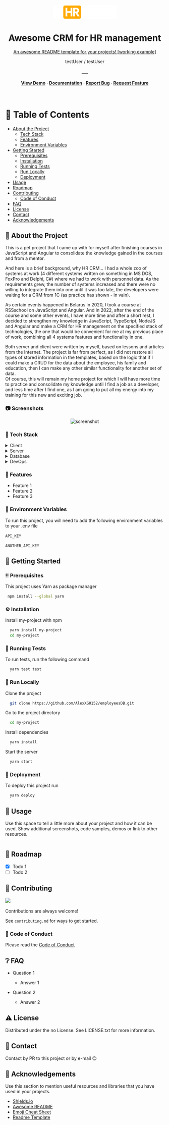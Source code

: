 <div align="center">

  <img src="https://github.com/AlexXG0152/employeesDB/blob/main/client/src/assets/logo_large.png" alt="logo" width="200" height="auto" />
  <h1>Awesome CRM for HR management </h1>
  
  <p>
    <a href="https://alexxg0152.github.io/employeesDB/home" target="_blank">An awesome README template for your projects! [working example]</a>
    <p>testUser / testUser</p>
  </p>
  
  
<!-- Badges -->
<p>
  <a href="">
    <img src="https://img.shields.io/badge/JavaScript-323330?style=for-the-badge&logo=javascript&logoColor=F7DF1E" alt="" />
  </a>
  <a href="">
    <img src="https://img.shields.io/badge/TypeScript-007ACC?style=for-the-badge&logo=typescript&logoColor=white" alt="" />
  </a>
  <a href="">
    <img src="https://img.shields.io/badge/Node.js-43853D?style=for-the-badge&logo=node.js&logoColor=white" alt="" />
  </a>
  <a href="">
    <img src="https://img.shields.io/badge/Angular-DD0031?style=for-the-badge&logo=angular&logoColor=white" alt="" />
  </a>
  <a href="">
    <img src="https://img.shields.io/badge/Material--UI-0081CB?style=for-the-badge&logo=material-ui&logoColor=white" alt="" />
  </a>
  <a href="">
    <img src="https://img.shields.io/badge/MongoDB-4EA94B?style=for-the-badge&logo=mongodb&logoColor=white" alt="" />
  </a>
</p>
   
<h4>
    <a href="https://github.com/AlexXG0152/employeesDB/">View Demo</a>
  <span> · </span>
    <a href="https://github.com/AlexXG0152/employeesDB">Documentation</a>
  <span> · </span>
    <a href="https://github.com/AlexXG0152/employeesDB/issues/">Report Bug</a>
  <span> · </span>
    <a href="https://github.com/AlexXG0152/employeesDB/issues/">Request Feature</a>
  </h4>
</div>

<br />

<!-- Table of Contents -->

# :notebook_with_decorative_cover: Table of Contents

- [About the Project](#star2-about-the-project)
  <!-- - [Screenshots](#camera-screenshots) -->
  - [Tech Stack](#space_invader-tech-stack)
  - [Features](#dart-features)
  - [Environment Variables](#key-environment-variables)
- [Getting Started](#toolbox-getting-started)
  - [Prerequisites](#bangbang-prerequisites)
  - [Installation](#gear-installation)
  - [Running Tests](#test_tube-running-tests)
  - [Run Locally](#running-run-locally)
  - [Deployment](#triangular_flag_on_post-deployment)
- [Usage](#eyes-usage)
- [Roadmap](#compass-roadmap)
- [Contributing](#wave-contributing)
  - [Code of Conduct](#scroll-code-of-conduct)
- [FAQ](#grey_question-faq)
- [License](#warning-license)
- [Contact](#handshake-contact)
- [Acknowledgements](#gem-acknowledgements)

<!-- About the Project -->

## :star2: About the Project

This is a pet project that I came up with for myself after finishing courses in JavaScript and Angular to consolidate the knowledge gained in the courses and from a mentor.

And here is a brief background, why HR CRM...
I had a whole zoo of systems at work (4 different systems written on something in MS DOS, FoxPro and Delphi, C#) where we had to work with personnel data. As the requirements grew, the number of systems increased and there were no willing to integrate them into one until it was too late, the developers were waiting for a CRM from 1C (as practice has shown - in vain).

As certain events happened in Belarus in 2020, I took a course at RSSschool on JavaScript and Angular. And in 2022, after the end of the course and some other events, I have more time and after a short rest, I decided to strengthen my knowledge in JavaScript, TypeScript, NodeJS and Angular and make a CRM for HR management on the specified stack of technologies, the one that would be convenient for me at my previous place of work, combining all 4 systems features and functionality in one.

Both server and client were written by myself, based on lessons and articles from the Internet.
The project is far from perfect, as I did not restore all types of stored information in the templates, based on the logic that if I could make a CRUD for the data about the employee, his family and education, then I can make any other similar functionality for another set of data.  
Of course, this will remain my home project for which I will have more time to practice and consolidate my knowledge until I find a job as a developer, and less time after I find one, as I am going to put all my energy into my training for this new and exciting job.

<!-- Screenshots -->

### :camera: Screenshots

<div align="center"> 
  <img src="https://placehold.co/600x400?text=Your+Screenshot+here" alt="screenshot" />
</div>

<!-- TechStack -->

### :space_invader: Tech Stack

<details>
  <summary>Client</summary>
  <div>
  Again, due to the fact that the project is conceived and made for training, so Angular Material and Bootstrap are used. On live commercial projects this is probably not the case, but I need to learn, so I used both libraries.
  </div>
  <ul>
    <li><a href="https://www.typescriptlang.org/">Typescript</a></li>
    <li><a href="https://angular.io/">Angular</a></li>
    <li><a href="https://getbootstrap.com/">Bootstrap</a></li>
    <li><a href="https://material.angular.io/">Angular Material</a></li>
  </ul>
</details>

<details>
  <summary>Server</summary>
  <ul>
    <li><a href="https://www.javascript.com/">JavaScript</a></li>
    <li><a href="https://nodejs.org/en/">Node.js</a></li>
    <li><a href="https://expressjs.com/">Express.js</a></li>
    <li><a href="https://mongoosejs.com/">Mongoose</a></li>
    <li><a href="https://github.com/expressjs/morgan#readme">Morgan</a></li>
    <li><a href="https://github.com/winstonjs/winston#readme">Winston</a></li>
    <li><a href="https://github.com/guigrpa/docx-templates#readme">Docx-templates</a></li>
  </ul>
</details>

<details>
<summary>Database</summary>
  <ul>
    <li><a href="https://www.mongodb.com/">MongoDB</a></li>
    <li><a href="https://github.com/expressjs/multer#readme">Multer</a></li>    
  </ul>
</details>

<details>
<summary>DevOps</summary>
  <ul>
    <li><a href="https://www.docker.com/">Docker</a></li>
    <li><a href="https://www.jenkins.io/">Jenkins</a></li>
  </ul>
</details>

<!-- Features -->

### :dart: Features

- Feature 1
- Feature 2
- Feature 3

<!-- Env Variables -->

### :key: Environment Variables

To run this project, you will need to add the following environment variables to your .env file

`API_KEY`

`ANOTHER_API_KEY`

<!-- Getting Started -->

## :toolbox: Getting Started

<!-- Prerequisites -->

### :bangbang: Prerequisites

This project uses Yarn as package manager

```bash
 npm install --global yarn
```

<!-- Installation -->

### :gear: Installation

Install my-project with npm

```bash
  yarn install my-project
  cd my-project
```

<!-- Running Tests -->

### :test_tube: Running Tests

To run tests, run the following command

```bash
  yarn test test
```

<!-- Run Locally -->

### :running: Run Locally

Clone the project

```bash
  git clone https://github.com/AlexXG0152/employeesDB.git
```

Go to the project directory

```bash
  cd my-project
```

Install dependencies

```bash
  yarn install
```

Start the server

```bash
  yarn start
```

<!-- Deployment -->

### :triangular_flag_on_post: Deployment

To deploy this project run

```bash
  yarn deploy
```

<!-- Usage -->

## :eyes: Usage

Use this space to tell a little more about your project and how it can be used. Show additional screenshots, code samples, demos or link to other resources.

```javascript

```

<!-- Roadmap -->

## :compass: Roadmap

- [x] Todo 1
- [ ] Todo 2

<!-- Contributing -->

## :wave: Contributing

<a href="https://github.com/AlexXG0152/employeesDB/graphs/contributors">
  <img src="https://contrib.rocks/image?repo=AlexXG0152/employeesDB" />
</a>

Contributions are always welcome!

See `contributing.md` for ways to get started.

<!-- Code of Conduct -->

### :scroll: Code of Conduct

Please read the [Code of Conduct](https://github.com/AlexXG0152/employeesDB/blob/master/CODE_OF_CONDUCT.md)

<!-- FAQ -->

## :grey_question: FAQ

- Question 1

  - Answer 1

- Question 2

  - Answer 2

<!-- License -->

## :warning: License

Distributed under the no License. See LICENSE.txt for more information.

<!-- Contact -->

## :handshake: Contact

Contact by PR to this project or by e-mail 😉

<!-- Acknowledgments -->

## :gem: Acknowledgements

Use this section to mention useful resources and libraries that you have used in your projects.

- [Shields.io](https://shields.io/)
- [Awesome README](https://github.com/matiassingers/awesome-readme)
- [Emoji Cheat Sheet](https://github.com/ikatyang/emoji-cheat-sheet/blob/master/README.md#travel--places)
- [Readme Template](https://github.com/othneildrew/Best-README-Template)
